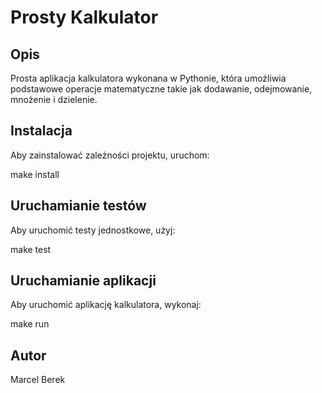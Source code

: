 # Prosty Kalkulator

## Opis

Prosta aplikacja kalkulatora wykonana w Pythonie, która umożliwia podstawowe operacje matematyczne takie jak dodawanie, odejmowanie, mnożenie i dzielenie.

## Instalacja

Aby zainstalować zależności projektu, uruchom:


make install


## Uruchamianie testów

Aby uruchomić testy jednostkowe, użyj:


make test


## Uruchamianie aplikacji

Aby uruchomić aplikację kalkulatora, wykonaj:


make run


## Autor

Marcel Berek